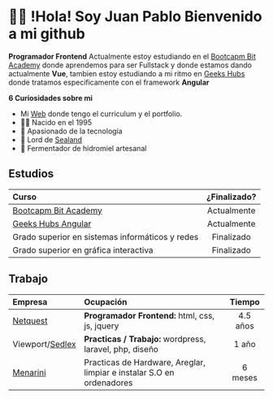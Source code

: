 # 👋🏻 !Hola! Soy Juan Pablo Bienvenido a mi github
**Programador Frontend**
Actualmente estoy estudiando en el [Bootcapm Bit Academy](https://www.bit.es/full-stack/) donde aprendemos para ser Fullstack y donde estamos dando actualmente **Vue**, tambien estoy estudiando a mi ritmo en [Geeks Hubs](https://geekshubsacademy.com/producto/frontend-angular/) donde tratamos especificamente con el framework **Angular**

**6 Curiosidades sobre mi**
-   Mi [Web](https://curriculum.juanpabloromeropereira.es) donde tengo el curriculum y el portfolio.
-   👶🏻 Nacido en el 1995
-   🦾 Apasionado de la tecnología
-   📜 Lord de [Sealand](https://es.wikipedia.org/wiki/Principado_de_Sealand)
-   🍯 Fermentador de hidromiel artesanal

## Estudios
| Curso  | ¿Finalizado?  |
| :------------ |:---------------:|
| [Bootcapm Bit Academy](https://www.bit.es/full-stack/)| Actualmente |
| [Geeks Hubs Angular](https://geekshubsacademy.com/producto/frontend-angular/)| Actualmente |
| Grado superior en sistemas informáticos y redes     | Finalizado |
| Grado superior en gráfica interactiva | Finalizado |

## Trabajo
| Empresa  | Ocupación |Tiempo  |
| :------------ |:---------------|:-------------------:|
| [Netquest](https://www.netquest.com/es/encuestas-online-investigacion)| **Programador Frontend:** html, css, js, jquery|4.5 años|
| Viewport/[Sedlex](https://www.sedlexabogados.com)| **Practicas / Trabajo:** wordpress, laravel, php, diseño | 1 año|
| [Menarini](https://www.menarini.es) | Practicas de Hardware, Areglar, limpiar e instalar S.O en ordenadores |6 meses |
